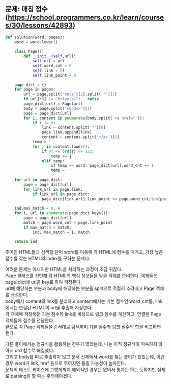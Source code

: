 ## 문제: 매칭 점수 (https://school.programmers.co.kr/learn/courses/30/lessons/42893)
```python
def solution(word, pages):
    word = word.lower()
    
    class Page():
        def __init__(self,url):
            self.url = url
            self.word_cnt = 0
            self.link = []
            self.link_point = 0
            
    page_dict = {}
    for page in pages:
        url = page.split('meta')[2].split('"')[3]
        if url[:8] != "https://":   raise
        page_dict[url] = Page(url)
        body = page.split('<body>')[1]
        page = page_dict[url]
        for i, content in enumerate(body.split('<a href="')):
            if i != 0:
                link = content.split('"')[0]
                page.link.append(link)
                content = content.split('</a>')[1]
            temp = ''
            for j in content.lower():
                if 97 <= ord(j) <= 122:
                    temp += j
                elif temp:
                    if temp == word: page_dict[url].word_cnt += 1
                    temp = ''
    
    for url in page_dict:
        page = page_dict[url]
        for link_url in page.link:
            if link_url in page_dict:
                page_dict[link_url].link_point += page.word_cnt/len(page.link)
                
    ind,max_match = 0, 0
    for i, url in enumerate(page_dict.keys()):
        page = page_dict[url]
        match = page.word_cnt + page.link_point
        if max_match < match:
            ind, max_match = i, match
    
    return ind
```
주어진 HTML들과 검색할 단어 word를 이용해 각 HTML에 점수를 매기고, 가장 높은 점수를 갖는 HTML의 index를 구하는 문제다.  

어려운 문제는 아니지만 HTML을 처리하는 과정이 조금 귀찮다.  
Page 클래스를 선언해 각 HTML의 핵심 정보들을 담을 객체를 준비한다. 객체들은 page_dict에 url을 key로 하여 저장된다.  
url에 해당하는 부분과 body에 해당하는 부분을 split으로 적절히 추려내고 Page 객체를 생성한다.  
body에서 content와 link를 분리하고 content에서는 기본 점수인 word_cnt를, link에서는 연결된 HTML의 url을 추출해 저장한다.  
각 객체에 저장해둔 기본 점수와 link를 바탕으로 링크 점수를 계산하고, 연결된 Page 객체들에 점수를 전달한다.  
끝으로 각 Page 객체들을 순서대로 탐색하며 기본 점수와 링크 점수의 합을 비교하면 된다.  

다른 풀이에서는 정규식을 활용하는 경우가 많았는데, 나는 아직 정규식이 익숙하지 않아서 ord 함수로 해결했다.  
그리고 body를 따로 추출하지 않고 문서 전체에서 word를 찾는 풀이가 있었는데, 이런 경우 word가 link, href 등으로 주어지면 틀릴 가능성이 높아진다.  
문제의 테스트 케이스에 그렇게까지 예외적인 경우는 없어서 통과는 하는 듯하지만 실제로 parsing을 할 때는 주의해야겠다.  
